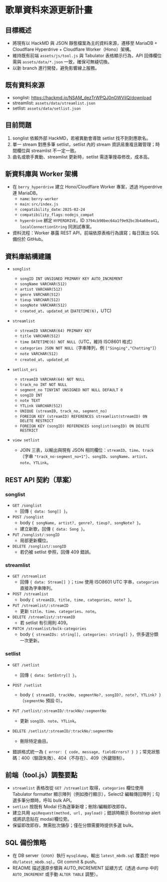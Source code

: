 # 歌單資料來源更新計畫

## 目標概述
- 將現有以 HackMD 與 JSON 靜態檔案為主的資料來源，遷移至 MariaDB + Cloudflare Hyperdrive + Cloudflare Worker（Hono）架構。
- 維持既有前端 `assets/js/tool.js` 與 Tabulator 表格顯示行為，API 回傳欄位需與 `assets/data/*.json` 一致，確保可無縫切換。
- 以新 branch 進行開發，避免影響線上服務。

## 既有資料來源
- songlist: https://hackmd.io/NSAM_dezTrWPQJ0nGWViIQ/download
- streamlist: `assets/data/streamlist.json`
- setlist: `assets/data/setlist.json`

## 目前問題
1. songlist 依賴外部 HackMD，若被異動會導致 setlist 找不到對應歌名。
2. 單一 stream 對應多筆 setlist，setlist 內的 stream 資訊易重複且難管理；時間欄位與 streamlist 不一定一致。
3. 曲名或歌手異動、streamlist 更新時，setlist 需逐筆搜尋修改，成本高。

## 新資料庫與 Worker 架構
- 在 `berry_hyperdrive` 建立 Hono/Cloudflare Worker 專案，透過 Hyperdrive 連 MariaDB。
  - `name`: `berry-worker`
  - `main`: `src/index.js`
  - `compatibility_date`: `2025-02-24`
  - `compatibility_flags`: `nodejs_compat`
  - `hyperdrive` 綁定 `HYPERDRIVE`，ID `3794cb90bec64a1f9e92bc3b4a60ea41`，`localConnectionString` 同測試專案。
- 資料流程：Worker 暴露 REST API，前端依原表格行為讀寫；每日匯出 SQL 備份於 GitHub。

## 資料庫結構建議
- `songlist`
  - `songID INT UNSIGNED PRIMARY KEY AUTO_INCREMENT`
  - `songName VARCHAR(512)`
  - `artist VARCHAR(512)`
  - `genre VARCHAR(512)`
  - `tieup VARCHAR(512)`
  - `songNote VARCHAR(512)`
  - `created_at`、`updated_at` (`DATETIME(6)`，UTC)

- `streamlist`
  - `streamID VARCHAR(64) PRIMARY KEY`
  - `title VARCHAR(512)`
  - `time DATETIME(6) NOT NULL`（UTC，維持 ISO8601 格式）
  - `categories JSON NOT NULL`（字串陣列，例 `["Singing","Chatting"]`）
  - `note VARCHAR(512)`
  - `created_at`、`updated_at`

- `setlist_ori`
  - `streamID VARCHAR(64) NOT NULL`
  - `track_no INT NOT NULL`
  - `segment_no TINYINT UNSIGNED NOT NULL DEFAULT 0`
  - `songID INT`
  - `note TEXT`
  - `YTLink VARCHAR(512)`
  - `UNIQUE (streamID, track_no, segment_no)`
  - `FOREIGN KEY (streamID) REFERENCES streamlist(streamID) ON DELETE RESTRICT`
  - `FOREIGN KEY (songID) REFERENCES songlist(songID) ON DELETE RESTRICT`

- `view setlist`
  - JOIN 三表，以輸出與現有 JSON 相同欄位：`streamID`、`time`、`track`（字串 `"track_no-segment_no+1"`）、`songID`、`songName`、`artist`、`note`、`YTLink`。

## REST API 契約（草案）
### songlist
- `GET /songlist`
  - 回傳 `{ data: Song[] }`。
- `POST /songlist`
  - body `{ songName, artist?, genre?, tieup?, songNote? }`。
  - 建立新歌，回傳 `{ data: Song }`。
- `PUT /songlist/:songID`
  - 局部更新欄位。
- `DELETE /songlist/:songID`
  - 若仍被 setlist 參照，回傳 409 錯誤。

### streamlist
- `GET /streamlist`
  - 回傳 `{ data: Stream[] }`；`time` 使用 ISO8601 UTC 字串，`categories` 直接為字串陣列。
- `POST /streamlist`
  - body `{ streamID, title, time, categories, note? }`。
- `PUT /streamlist/:streamID`
  - 更新 `title`、`time`、`categories`、`note`。
- `DELETE /streamlist/:streamID`
  - 若 setlist 有引用則 409。
- `PATCH /streamlist/bulk-categories`
  - body `{ streamIDs: string[], categories: string[] }`，供多選分類一次更新。

### setlist
- `GET /setlist`
  - 回傳 `{ data: SetEntry[] }`。
- `POST /setlist`
  - body `{ streamID, trackNo, segmentNo?, songID?, note?, YTLink? }`（`segmentNo` 預設 0）。
- `PUT /setlist/:streamID/:trackNo/:segmentNo`
  - 更新 `songID`、`note`、`YTLink`。
- `DELETE /setlist/:streamID/:trackNo/:segmentNo`
  - 刪除特定曲目。

- 錯誤格式統一為 `{ error: { code, message, fieldErrors? } }`；常見狀態碼：400（驗證失敗）、404（不存在）、409（外鍵限制）。

## 前端（tool.js）調整要點
- `streamlist` 表格改從 `GET /streamlist` 取得，`categories` 欄位使用 Tabulator formatter 顯示陣列（例如換行顯示），Select2 編輯傳回陣列；勾選多筆分類時，呼叫 bulk API。
- `setlist` 按既有 Modal 行為逐筆新增；刪除/編輯即改即存。
- 建立共用 `apiRequest(method, url, payload)`；錯誤時顯示 Bootstrap alert 或將訊息貼在 modal/欄位旁。
- 保留即改即存，無需批次儲存；僅在分類需要時提供多選 bulk。

## SQL 備份策略
- 在 DB server（cron）執行 `mysqldump`，輸出 `latest_mbdb.sql` 覆蓋於 repo `db/latest_mbdb.sql`，Git commit & push。
- README 描述還原步驟與 AUTO_INCREMENT 延續方式（透過 dump 中的 `AUTO_INCREMENT` 或手動 `ALTER TABLE` 調整）。